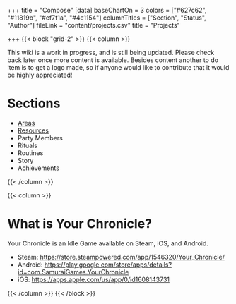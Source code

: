 +++
title = "Compose"
[data]
baseChartOn = 3
colors = ["#627c62", "#11819b", "#ef7f1a", "#4e1154"]
columnTitles = ["Section", "Status", "Author"]
fileLink = "content/projects.csv"
title = "Projects"

+++
{{< block "grid-2" >}}
{{< column >}}

This wiki is a work in progress, and is still being updated. Please check back later once more content is available.
Besides content another to do item is to get a logo made, so if anyone would like to contribute that it would be highly appreciated!
# Sections
- [Areas](/areas/)
- [Resources](/resources/)
- Party Members
- Rituals
- Routines
- Story
- Achievements

{{< /column >}}

{{< column >}}
# What is Your Chronicle?
Your Chronicle is an Idle Game available on Steam, iOS, and Android.
- Steam: https://store.steampowered.com/app/1546320/Your_Chronicle/
- Android: https://play.google.com/store/apps/details?id=com.SamuraiGames.YourChronicle
- iOS: https://apps.apple.com/us/app/0/id1608143731

{{< /column >}}
{{< /block >}}
